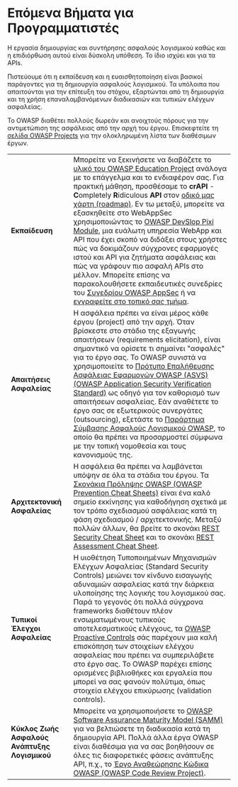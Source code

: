 Επόμενα Βήματα για Προγραμματιστές
==========================

Η εργασία δημιουργίας και συντήρησης ασφαλούς λογισμικού καθώς και η επιδιόρθωση αυτού είναι δύσκολη υπόθεση. 
Το ίδιο ισχύει και για τα APIs.

Πιστεύουμε ότι η εκπαίδευση και η ευαισθητοποίηση είναι βασικοί παράγοντες για τη δημιουργία ασφαλούς λογισμικού. 
Τα υπόλοιπα που απαιτούνται για την επίτευξη του στόχου, εξαρτώνται από τη δημιουργία και τη χρήση επαναλαμβανόμενων
διαδικασιών και τυπικών ελέγχων ασφαλείας.

Το OWASP διαθέτει πολλούς δωρεάν και ανοιχτούς πόρους για την αντιμετώπιση της ασφάλειας από την αρχή του έργου. 
Επισκεφτείτε τη [σελίδα OWASP Projects][1] για την ολοκληρωμένη λίστα των διαθέσιμων έργων.

| | |
|-|-|
| **Εκπαίδευση** | Μπορείτε να ξεκινήσετε να διαβάζετε το [υλικό του OWASP Education Project][2] ανάλογα με το επάγγελμα και το ενδιαφέρον σας. Για πρακτική μάθηση, προσθέσαμε το **crAPI** - **C**ompletely **R**idiculous **API** στον [οδικό μας χάρτη (roadmap)][3]. Εν τω μεταξύ, μπορείτε να εξασκηθείτε στο WebAppSec χρησιμοποιώντας το [OWASP DevSlop Pixi Module][4], μια ευάλωτη υπηρεσία WebApp και API που έχει σκοπό να διδάξει στους χρήστες πώς να δοκιμάζουν σύγχρονες εφαρμογές ιστού και API για ζητήματα ασφάλειας και πώς να γράφουν πιο ασφαλή APIs στο μέλλον. Μπορείτε επίσης να παρακολουθήσετε εκπαιδευτικές συνεδρίες του [Συνεδρίου OWASP AppSec][5] ή να [εγγραφείτε στο τοπικό σας τμήμα][6].
| **Απαιτήσεις Ασφαλείας** | Η ασφάλεια πρέπει να είναι μέρος κάθε έργου (project) από την αρχή. Όταν βρίσκεστε στο στάδιο της εξαγωγής απαιτήσεων (requirements elicitation), είναι σημαντικό να ορίσετε τι σημαίνει "ασφαλές" για το έργο σας. Το OWASP συνιστά να χρησιμοποιείτε το [Πρότυπο Επαλήθευσης Ασφάλειας Εφαρμογών OWASP (ASVS) (OWASP Application Security Verification Standard)][7] ως οδηγό για τον καθορισμό των απαιτήσεων ασφαλείας. Εάν αναθέτετε το έργο σας σε εξωτερικούς συνεργάτες (outsourcing), εξετάστε το [Παράρτημα Σύμβασης Ασφαλούς Λογισμικού OWASP][8], το οποίο θα πρέπει να προσαρμοστεί σύμφωνα με την τοπική νομοθεσία και τους κανονισμούς της.|
| **Αρχιτεκτονική Ασφαλείας** | Η ασφάλεια θα πρέπει να λαμβάνεται υπόψην σε όλα τα στάδια του έργου. Τα [Σκονάκια Πρόληψης OWASP (OWASP Prevention Cheat Sheets)][9] είναι ένα καλό σημείο εκκίνησης για καθοδήγηση σχετικά με τον τρόπο σχεδιασμού ασφάλειας κατά τη φάση σχεδιασμού / αρχιτεκτονικής. Μεταξύ πολλών άλλων, θα βρείτε το σκονάκι [REST Security Cheat Sheet][10] και το σκονάκι [REST Assessment Cheat Sheet][11].|
| **Τυπικοί Έλεγχοι Ασφαλείας** | Η υιοθέτηση Τυποποιημένων Μηχανισμών Ελέγχων Ασφαλείας (Standard Security Controls) μειώνει τον κίνδυνο εισαγωγής αδυναμιών ασφαλείας κατά την διάρκεια υλοποίησης της λογικής του λογισμικού σας. Παρά το γεγονός ότι πολλά σύγχρονα frameworks διαθέτουν πλέον ενσωματωμένους τυπικούς αποτελεσματικούς ελέγχους, τα [OWASP Proactive Controls][12] σάς παρέχουν μια καλή επισκόπηση των στοιχείων ελέγχου ασφαλείας που πρέπει να συμπεριλάβετε στο έργο σας. Το OWASP παρέχει επίσης ορισμένες βιβλιοθήκες και εργαλεία που μπορεί να σας φανούν πολύτιμα, όπως στοιχεία ελέγχου επικύρωσης (validation controls).|
| **Κύκλος Ζωής Ασφαλούς Ανάπτυξης Λογισμικού** | Μπορείτε να χρησιμοποιήσετε το [OWASP Software Assurance Maturity Model (SAMM)][13] για να βελτιώσετε τη διαδικασία κατά τη δημιουργία API. Πολλά άλλα έργα OWASP είναι διαθέσιμα για να σας βοηθήσουν σε όλες τις διαφορετικές φάσεις ανάπτυξης API, π.χ., το [Έργο Αναθεώρησης Κώδικα OWASP (OWASP Code Review Project)][14]. |

[1]: https://www.owasp.org/index.php/Category:OWASP_Project
[2]: https://www.owasp.org/index.php/OWASP_Education_Material_Categorized
[3]: https://www.owasp.org/index.php/OWASP_API_Security_Project#tab=Road_Map
[4]: https://devslop.co/Home/Pixi
[5]: https://www.owasp.org/index.php/Category:OWASP_AppSec_Conference
[6]: https://www.owasp.org/index.php/OWASP_Chapter
[7]: https://www.owasp.org/index.php/Category:OWASP_Application_Security_Verification_Standard_Project
[8]: https://www.owasp.org/index.php/OWASP_Secure_Software_Contract_Annex
[9]: https://www.owasp.org/index.php/OWASP_Cheat_Sheet_Series
[10]: https://github.com/OWASP/CheatSheetSeries/blob/master/cheatsheets/REST_Security_Cheat_Sheet.md
[11]: https://github.com/OWASP/CheatSheetSeries/blob/master/cheatsheets/REST_Assessment_Cheat_Sheet.md
[12]: https://www.owasp.org/index.php/OWASP_Proactive_Controls#tab=OWASP_Proactive_Controls_2018
[13]: https://www.owasp.org/index.php/OWASP_SAMM_Project
[14]: https://www.owasp.org/index.php/Category:OWASP_Code_Review_Project
